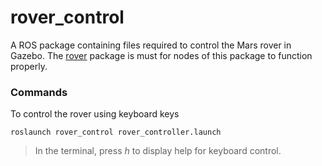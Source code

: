 # rover_control
A ROS package containing files required to control the Mars rover in Gazebo. The [rover][1] package is must for nodes of this package to function properly.

### Commands
To control the rover using keyboard keys
```
roslaunch rover_control rover_controller.launch
```
> In the terminal, press *h* to display help for keyboard control.

[1]:link-to-rover
